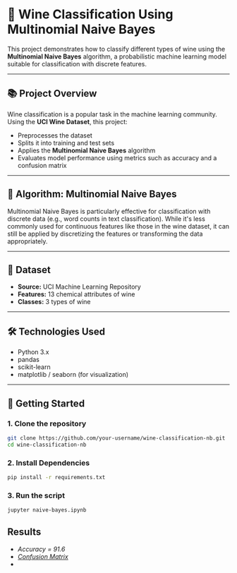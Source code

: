 # 🍷 Wine Classification Using Multinomial Naive Bayes

This project demonstrates how to classify different types of wine using the **Multinomial Naive Bayes** algorithm, a probabilistic machine learning model suitable for classification with discrete features.

---

## 📚 Project Overview

Wine classification is a popular task in the machine learning community. Using the **UCI Wine Dataset**, this project:

- Preprocesses the dataset
- Splits it into training and test sets
- Applies the **Multinomial Naive Bayes** algorithm
- Evaluates model performance using metrics such as accuracy and a confusion matrix

---

## 🧠 Algorithm: Multinomial Naive Bayes

Multinomial Naive Bayes is particularly effective for classification with discrete data (e.g., word counts in text classification). While it's less commonly used for continuous features like those in the wine dataset, it can still be applied by discretizing the features or transforming the data appropriately.

---

## 📁 Dataset

- **Source:** UCI Machine Learning Repository
- **Features:** 13 chemical attributes of wine
- **Classes:** 3 types of wine

---

## 🛠️ Technologies Used

- Python 3.x
- pandas
- scikit-learn
- matplotlib / seaborn (for visualization)

---

## 🚀 Getting Started

### 1. Clone the repository

```bash
git clone https://github.com/your-username/wine-classification-nb.git
cd wine-classification-nb
```

### 2. Install Dependencies

```bash
pip install -r requirements.txt
```

### 3. Run the script

``` bash
jupyter naive-bayes.ipynb
```

## Results
- *Accuracy = 91.6*
- [*Confusion Matrix*](output.png)
- 
